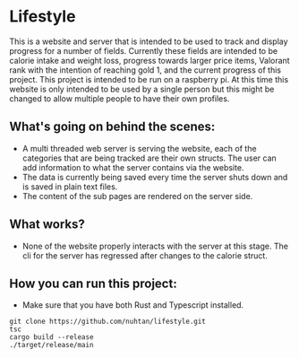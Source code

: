 # Lifestyle
This is a website and server that is intended to be used to track and display progress for a number of fields. Currently these fields are intended to be calorie intake and weight loss, progress towards larger price items, Valorant rank with the intention of reaching gold 1, and the current progress of this project. This project is intended to be run on a raspberry pi. At this time this website is only intended to be used by a single person but this might be changed to allow multiple people to have their own profiles.

## What's going on behind the scenes:
- A multi threaded web server is serving the website, each of the categories that are being tracked are their own structs. The user can add information to what the server contains via the website.
- The data is currently being saved every time the server shuts down and is saved in plain text files. 
- The content of the sub pages are rendered on the server side.

## What works?
- None of the website properly interacts with the server at this stage. The cli for the server has regressed after changes to the calorie struct.

## How you can run this project:
- Make sure that you have both Rust and Typescript installed.
```
git clone https://github.com/nuhtan/lifestyle.git
tsc
cargo build --release
./target/release/main
```